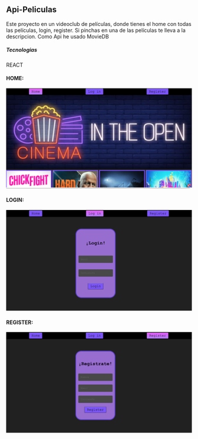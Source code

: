 ## Api-Peliculas

Este proyecto en un videoclub de películas, donde tienes el home con todas las películas, login, register.
Si pinchas en una de las películas te lleva a la descripcion.
Como Api he usado MovieDB

##### Tecnologias
REACT

#### HOME:
![Screenshot](Home.png)
 #### LOGIN:
 ![Screenshot](Login.png)
 #### REGISTER:
 ![Screenshot](Register.png)